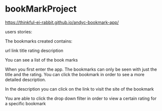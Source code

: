 # bookMarkProject

https://thinkful-ei-rabbit.github.io/andyc-bookmark-app/



users stories:



The bookmarks created contains:


url link
title
rating
description

You can see a list of the book marks



When you first enter the app. The bookmarks can only be seen with just the title and the rating. You can click the bookmark in order to see a more detailed description.

In the description you can click on the link to visit the site of the bookmark

You are able to click the drop down filter in order to view a certain rating for a specific bookmark
